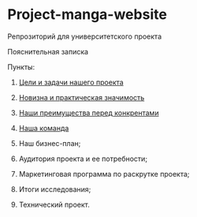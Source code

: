 # Project-manga-website
Репрозиторий для университетского проекта
 
Пояснительная записка

Пункты:

1. <a href="https://github.com/anonim4ik/Project-manga-website/blob/1.Goals-and-objectives-patch/1.Goals%20and%20objectives.md">Цели и задачи нашего проекта</a>

2. <a href="https://github.com/anonim4ik/Project-manga-website/blob/anonim4ik-patch-1/2.Novelty%20and%20practical%20relevance.md">Новизна и практическая значимость</a>

3. <a href="https://github.com/anonim4ik/Project-manga-website/blob/3.Our-advantages-over-competitors-path/3.Our%20advantages%20over%20competitors.md">Наши преимущества перед конкрентами</a>

4. <a href="https://github.com/anonim4ik/Project-manga-website/blob/Our-team--path/Our%20team.md">Наша команда</a>

5. Наш бизнес-план;

6. Аудитория проекта и ее потребности;

7. Маркетинговая программа по раскрутке проекта;

8. Итоги исследования;

9. Технический проект.
